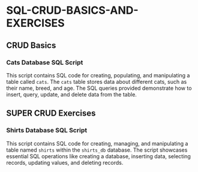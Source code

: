 # SQL-CRUD-BASICS-AND-EXERCISES

## CRUD Basics
 ### Cats Database SQL Script
 This script contains SQL code for creating, populating, and manipulating a table called `cats`. The `cats` table stores data about different cats, such as their name, breed, and age. The SQL queries provided demonstrate how to insert, query, update, and delete data from the table.

## SUPER CRUD Exercises
 ### Shirts Database SQL Script
 This script contains SQL code for creating, managing, and manipulating a table named `shirts` within the `shirts_db` database. The script showcases essential SQL operations like creating a database, inserting data, selecting records, updating values, and deleting records.
